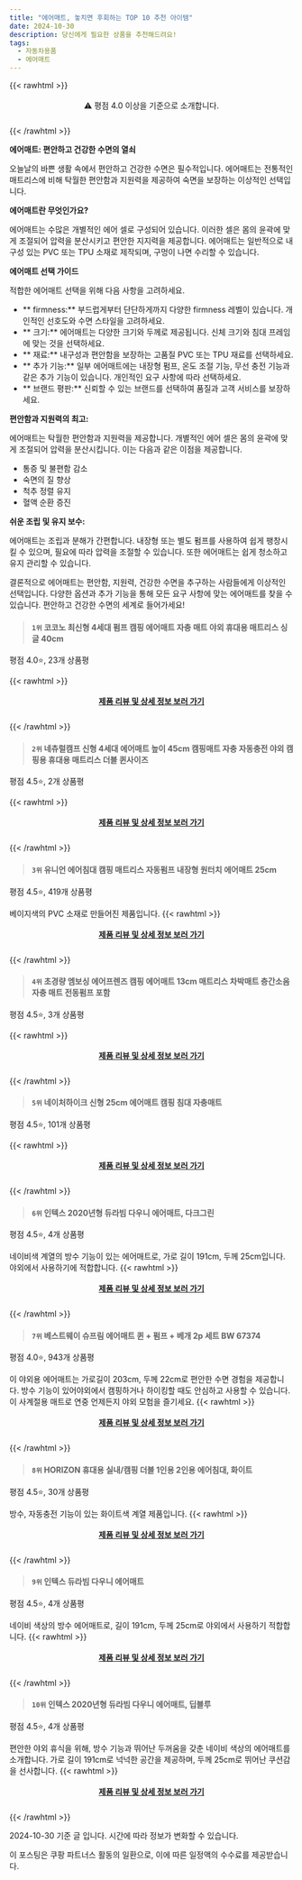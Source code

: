 ```yaml
---
title: "에어매트, 놓치면 후회하는 TOP 10 추천 아이템"
date: 2024-10-30
description: 당신에게 필요한 상품을 추천해드려요!
tags:
  - 자동차용품
  - 에어매트
---
```

{{< rawhtml >}}<div class="toc" style="text-align: center; height: 50px; line-height: 2;">  <p>⚠️ 평점 4.0 이상을 기준으로 소개합니다.<br></p></div> {{< /rawhtml >}}

**에어매트: 편안하고 건강한 수면의 열쇠**

오늘날의 바쁜 생활 속에서 편안하고 건강한 수면은 필수적입니다. 에어매트는 전통적인 매트리스에 비해 탁월한 편안함과 지원력을 제공하여 숙면을 보장하는 이상적인 선택입니다.

**에어매트란 무엇인가요?**

에어매트는 수많은 개별적인 에어 셀로 구성되어 있습니다. 이러한 셀은 몸의 윤곽에 맞게 조절되어 압력을 분산시키고 편안한 지지력을 제공합니다. 에어매트는 일반적으로 내구성 있는 PVC 또는 TPU 소재로 제작되며, 구멍이 나면 수리할 수 있습니다.

**에어매트 선택 가이드**

적합한 에어매트 선택을 위해 다음 사항을 고려하세요.

* ** firmness:** 부드럽게부터 단단하게까지 다양한 firmness 레벨이 있습니다. 개인적인 선호도와 수면 스타일을 고려하세요.
* ** 크기:** 에어매트는 다양한 크기와 두께로 제공됩니다. 신체 크기와 침대 프레임에 맞는 것을 선택하세요.
* ** 재료:** 내구성과 편안함을 보장하는 고품질 PVC 또는 TPU 재료를 선택하세요.
* ** 추가 기능:** 일부 에어매트에는 내장형 펌프, 온도 조절 기능, 무선 충전 기능과 같은 추가 기능이 있습니다. 개인적인 요구 사항에 따라 선택하세요.
* ** 브랜드 평판:** 신뢰할 수 있는 브랜드를 선택하여 품질과 고객 서비스를 보장하세요.

**편안함과 지원력의 최고:**

에어매트는 탁월한 편안함과 지원력을 제공합니다. 개별적인 에어 셀은 몸의 윤곽에 맞게 조절되어 압력을 분산시킵니다. 이는 다음과 같은 이점을 제공합니다.

* 통증 및 불편함 감소
* 숙면의 질 향상
* 척추 정렬 유지
* 혈액 순환 증진

**쉬운 조립 및 유지 보수:**

에어매트는 조립과 분해가 간편합니다. 내장형 또는 별도 펌프를 사용하여 쉽게 팽창시킬 수 있으며, 필요에 따라 압력을 조절할 수 있습니다. 또한 에어매트는 쉽게 청소하고 유지 관리할 수 있습니다.

결론적으로 에어매트는 편안함, 지원력, 건강한 수면을 추구하는 사람들에게 이상적인 선택입니다. 다양한 옵션과 추가 기능을 통해 모든 요구 사항에 맞는 에어매트를 찾을 수 있습니다. 편안하고 건강한 수면의 세계로 들어가세요!


>#### `1위` 코코노 최신형 4세대 펌프 캠핑 에어매트 자충 매트 야외 휴대용 매트리스 싱글 40cm
평점 4.0⭐, 23개 상품평


{{< rawhtml >}}<div class="toc" style="text-align: center; height: 50px; line-height: 2;"><p><b><a href="https://link.coupang.com/re/AFFSDP?lptag=AF5033054&pageKey=7920720629&itemId=22846700063&vendorItemId=89926880849&traceid=V0-153-aae18867ae99fd72&clickBeacon=f9fddaa0-9678-11ef-91cb-b27b5532b99d%7E3&requestid=20241030133940547147736707&token=31850C%7CMIXED">제품 리뷰 및 상세 정보 보러 가기</a></b><br></p> </div>{{< /rawhtml >}}

>#### `2위` 네츄럴캠프 신형 4세대 에어매트 높이 45cm 캠핑매트 자충 자동충전 야외 캠핑용 휴대용 매트리스 더블 퀸사이즈
평점 4.5⭐, 2개 상품평


{{< rawhtml >}}<div class="toc" style="text-align: center; height: 50px; line-height: 2;"><p><b><a href="https://link.coupang.com/re/AFFSDP?lptag=AF5033054&pageKey=7065473098&itemId=23607590651&vendorItemId=89952320536&traceid=V0-153-833ecccba9dc8855&requestid=20241030133940547147736707&token=31850C%7CMIXED">제품 리뷰 및 상세 정보 보러 가기</a></b><br></p> </div>{{< /rawhtml >}}

>#### `3위` 유니언 에어침대 캠핑 매트리스 자동펌프 내장형 원터치 에어매트 25cm
평점 4.5⭐, 419개 상품평

베이지색의 PVC 소재로 만들어진 제품입니다.
{{< rawhtml >}}<div class="toc" style="text-align: center; height: 50px; line-height: 2;"><p><b><a href="https://link.coupang.com/re/AFFSDP?lptag=AF5033054&pageKey=7961667839&itemId=22012964478&vendorItemId=88908884289&traceid=V0-153-cc34f1c2859ebf3e&requestid=20241030133940547147736707&token=31850C%7CMIXED">제품 리뷰 및 상세 정보 보러 가기</a></b><br></p> </div>{{< /rawhtml >}}

>#### `4위` 초경량 엠보싱 에어프렌즈 캠핑 에어매트 13cm 매트리스 차박매트 층간소음 자충 매트 전동펌프 포함
평점 4.5⭐, 3개 상품평


{{< rawhtml >}}<div class="toc" style="text-align: center; height: 50px; line-height: 2;"><p><b><a href="https://link.coupang.com/re/AFFSDP?lptag=AF5033054&pageKey=8225559166&itemId=23655170503&vendorItemId=90890762745&traceid=V0-153-2981464e17fc0092&clickBeacon=f9fddaa0-9678-11ef-afc0-75e3cf96e0fb%7E3&requestid=20241030133940547147736707&token=31850C%7CMIXED">제품 리뷰 및 상세 정보 보러 가기</a></b><br></p> </div>{{< /rawhtml >}}

>#### `5위` 네이처하이크 신형 25cm 에어매트 캠핑 침대 자충매트
평점 4.5⭐, 101개 상품평


{{< rawhtml >}}<div class="toc" style="text-align: center; height: 50px; line-height: 2;"><p><b><a href="https://link.coupang.com/re/AFFSDP?lptag=AF5033054&pageKey=7804968179&itemId=21148389446&vendorItemId=88209956799&traceid=V0-153-e1ab6c491c5985d9&requestid=20241030133940547147736707&token=31850C%7CMIXED">제품 리뷰 및 상세 정보 보러 가기</a></b><br></p> </div>{{< /rawhtml >}}

>#### `6위` 인텍스 2020년형 듀라빔 다우니 에어매트, 다크그린
평점 4.5⭐, 4개 상품평

네이비색 계열의 방수 기능이 있는 에어매트로, 가로 길이 191cm, 두께 25cm입니다. 야외에서 사용하기에 적합합니다.
{{< rawhtml >}}<div class="toc" style="text-align: center; height: 50px; line-height: 2;"><p><b><a href="https://link.coupang.com/re/AFFSDP?lptag=AF5033054&pageKey=7292518110&itemId=17467802442&vendorItemId=89884352611&traceid=V0-153-dbe473e2e24571ce&clickBeacon=f9fddaa0-9678-11ef-bf70-af49bbd63f54%7E3&requestid=20241030133940547147736707&token=31850C%7CMIXED">제품 리뷰 및 상세 정보 보러 가기</a></b><br></p> </div>{{< /rawhtml >}}

>#### `7위` 베스트웨이 슈프림 에어매트 퀸 + 펌프 + 베개 2p 세트 BW 67374
평점 4.0⭐, 943개 상품평

이 야외용 에어매트는 가로길이 203cm, 두께 22cm로 편안한 수면 경험을 제공합니다. 방수 기능이 있어야외에서 캠핑하거나 하이킹할 때도 안심하고 사용할 수 있습니다. 이 사계절용 매트로 연중 언제든지 야외 모험을 즐기세요.
{{< rawhtml >}}<div class="toc" style="text-align: center; height: 50px; line-height: 2;"><p><b><a href="https://link.coupang.com/re/AFFSDP?lptag=AF5033054&pageKey=1791113234&itemId=3048024103&vendorItemId=71036051738&traceid=V0-153-15fae0c3ea5f2633&requestid=20241030133940547147736707&token=31850C%7CMIXED">제품 리뷰 및 상세 정보 보러 가기</a></b><br></p> </div>{{< /rawhtml >}}

>#### `8위` HORIZON 휴대용 실내/캠핑 더블 1인용 2인용 에어침대, 화이트
평점 4.5⭐, 30개 상품평

방수, 자동충전 기능이 있는 화이트색 계열 제품입니다.
{{< rawhtml >}}<div class="toc" style="text-align: center; height: 50px; line-height: 2;"><p><b><a href="https://link.coupang.com/re/AFFSDP?lptag=AF5033054&pageKey=8271055005&itemId=23836827539&vendorItemId=90860364230&traceid=V0-153-95a7eb78f6f73552&clickBeacon=f9fddaa0-9678-11ef-a986-bc40783d399f%7E3&requestid=20241030133940547147736707&token=31850C%7CMIXED">제품 리뷰 및 상세 정보 보러 가기</a></b><br></p> </div>{{< /rawhtml >}}

>#### `9위` 인텍스 듀라빔 다우니 에어매트
평점 4.5⭐, 4개 상품평

네이비 색상의 방수 에어매트로, 길이 191cm, 두께 25cm로 야외에서 사용하기 적합합니다.
{{< rawhtml >}}<div class="toc" style="text-align: center; height: 50px; line-height: 2;"><p><b><a href="https://link.coupang.com/re/AFFSDP?lptag=AF5033054&pageKey=7292518110&itemId=17467802441&vendorItemId=70807646759&traceid=V0-153-dbe473e2e24571ce&requestid=20241030133940547147736707&token=31850C%7CMIXED">제품 리뷰 및 상세 정보 보러 가기</a></b><br></p> </div>{{< /rawhtml >}}

>#### `10위` 인텍스 2020년형 듀라빔 다우니 에어매트, 딥블루
평점 4.5⭐, 4개 상품평

편안한 야외 휴식을 위해, 방수 기능과 뛰어난 두꺼움을 갖춘 네이비 색상의 에어매트를 소개합니다. 가로 길이 191cm로 넉넉한 공간을 제공하며, 두께 25cm로 뛰어난 쿠션감을 선사합니다.
{{< rawhtml >}}<div class="toc" style="text-align: center; height: 50px; line-height: 2;"><p><b><a href="https://link.coupang.com/re/AFFSDP?lptag=AF5033054&pageKey=7292518110&itemId=23948813744&vendorItemId=90970548826&traceid=V0-153-dbe473e2e24571ce&clickBeacon=f9fddaa0-9678-11ef-a300-20732d26c5e6%7E3&requestid=20241030133940547147736707&token=31850C%7CMIXED">제품 리뷰 및 상세 정보 보러 가기</a></b><br></p> </div>{{< /rawhtml >}}


2024-10-30 기준 글 입니다.
시간에 따라 정보가 변화할 수 있습니다.

이 포스팅은 쿠팡 파트너스 활동의 일환으로, 이에 따른 일정액의 수수료를 제공받습니다.
